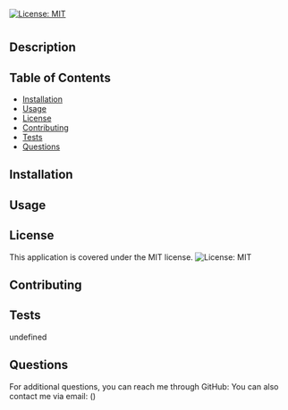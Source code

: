 [![License: MIT](https://img.shields.io/badge/License-MIT-yellow.svg)](https://opensource.org/licenses/MIT)
# 

## Description


## Table of Contents
- [Installation](#installation)
- [Usage](#usage)
- [License](#license)
- [Contributing](#contributing)
- [Tests](#tests)
- [Questions](#questions)

## Installation
 

 ## Usage


## License
This application is covered under the MIT license.
![License: MIT](https://opensource.org/licenses/mit)

## Contributing


## Tests
undefined

## Questions
For additional questions, you can reach me through GitHub: [](https://github.com//)
You can also contact me via email: ()
